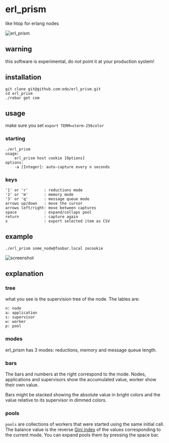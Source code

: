 # erl_prism
like htop for erlang nodes

![erl_prism](../master/priv/badge.png?raw=true "erl_prism")

## warning
this software is experimental, do not point it at your production system!

## installation

```
git clone git@github.com:odo/erl_prism.git
cd erl_prism
./rebar get com
```

## usage

make sure you set `export TERM=xterm-256color`

### starting

```
./erl_prism
usage:
	erl_prism host cookie [Options]
options:
	-a [Integer]: auto-capture every n seconds
```
### keys

```
'1' or 'r'       : reductions mode
'2' or 'm'       : memory mode
'3' or 'q'       : message queue mode
arrows up/down   : move the cursor
arrows left/right: move between captures
space            : expand/collaps pool
return           : capture again
x                : export selected item as CSV
```

## example

`./erl_prism some_node@foobar.local zecookie`

![screenshot](../master/priv/panel.png?raw=true "screenshot")

## explanation

### tree

what you see is the supervision tree of the node. The lables are:

```
n: node
a: application
s: supervisor
w: worker
p: pool
```

### modes

erl_prism has 3 modes: reductions, memory and message queue length.

### bars

The bars and numbers at the right correspond to the mode. Nodes, applications and supervisors show the accumulated value, worker show their own value.

Bars might be stacked showing the absolute value in bright colors and the value relative to its supervisor in dimmed colors.

### pools

`pools` are collections of workers that were started using the same initial call.
The balance value is the reverse [Gini index](https://www.wikiwand.com/en/Gini_coefficient) of the values corresponding to the current mode.
You can expand pools them by pressing the space bar.

